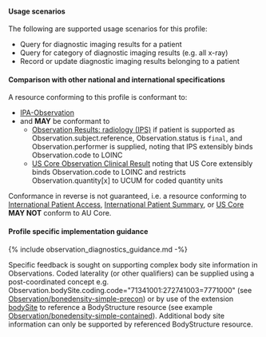 #### Usage scenarios

The following are supported usage scenarios for this profile:

- Query for diagnostic imaging results for a patient
- Query for category of diagnostic imaging results (e.g. all x-ray)
- Record or update diagnostic imaging results belonging to a patient


#### Comparison with other national and international specifications

A resource conforming to this profile is conformant to:
- [IPA-Observation](https://build.fhir.org/ig/HL7/fhir-ipa/StructureDefinition-ipa-observation.html)
- and **MAY** be conformant to
    - [Observation Results: radiology (IPS)](http://hl7.org/fhir/uv/ips/StructureDefinition/Observation-results-radiology-uv-ips) if patient is supported as Observation.subject.reference, Observation.status is `final`, and Observation.performer is supplied, noting that IPS extensibly binds Observation.code to LOINC
    - [US Core Observation Clinical Result](http://hl7.org/fhir/us/core/StructureDefinition/us-core-observation-clinical-result) noting that US Core extensibly binds Observation.code to LOINC and restricts Observation.quantity[x] to UCUM for coded quantity units

Conformance in reverse is not guaranteed, i.e. a resource conforming to [International Patient Access](https://build.fhir.org/ig/HL7/fhir-ipa), [International Patient Summary](http://build.fhir.org/ig/HL7/fhir-ips), or [US Core](http://hl7.org/fhir/us/core) **MAY NOT** conform to AU Core.


#### Profile specific implementation guidance
{% include observation_diagnostics_guidance.md -%}

<p class="stu-note">Specific feedback is sought on supporting complex body site information in Observations. Coded laterality (or other qualifiers) can be supplied using a post-coordinated concept e.g. Observation.bodySite.coding.code="71341001:272741003=7771000" (see <a href="Observation-bonedensity-simple-precon.html">Observation/bonedensity-simple-precon</a>) or by use of the extension <a href="http://hl7.org/fhir/R4/extension-bodysite.html">bodySite</a> to reference a BodyStructure resource (see example <a href="Observation-bonedensity-simple-contained.html">Observation/bonedensity-simple-contained</a>). Additional body site information can only be supported by referenced BodyStructure resource.</p>


